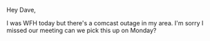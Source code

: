 Hey Dave,

I was WFH today but there's a comcast outage in my area. I'm sorry I missed our meeting can we pick this up on Monday?

